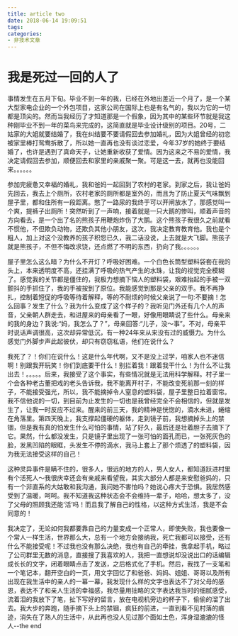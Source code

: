 ```yaml
---
title: article two
date: 2018-06-14 19:09:51
tags:
categories:
- 非技术文章
---
```

我是死过一回的人了
===
事情发生在五月下旬。毕业不到一年的我，已经在外地出差近一个月了，是一个某大型家电企业的一个外包项目，这家公司在国际上也是有名气的，我以为它的一切都是顶尖的。然而当我经历了才知道那是一个假象，因为其中的某些环节就是我这种刚毕业不到一年的菜鸟来完成的，这简直就是毕业设计级别的项目。20号，二姑家的大姐就要结婚了，我在纠结要不要请假回去参加婚礼，因为大姐曾经的初恋被家里棒打鸳鸯拆散了，所以她一直再也没有谈过恋爱，今年37岁的她终于要结婚了，也许是遇到了真命天子，让她重新收获了爱情。因为这来之不易的爱情，我决定请假回去参加，顺便回去和家里的亲戚聚一聚。可是这一去，就再也没能回来。。。。。。

参加完疲惫又幸福的婚礼，我和爸妈一起回到了农村的老家。到家之后，我让爸妈先回去，我去上个厕所，农村老家的厕所都是室外的，而且为了防止夏天气味飘到屋子里，都和住所有一段距离。憋了一路尿的我终于可以开闸放水了，那感觉叫一个爽，提裤子出厕所！突然听到了一声响，接着就是一只大鹅的惨叫，顺着声音的方向看去，是一个出了名的熊孩子用鞭炮炸伤了大鹅。这个熊孩子我很久之前就看不惯他，不但欺负动物，还欺负其他小朋友，这次，我决定教育教育他。我也是个粗人，加上对这个没教养的孩子积怨已久，我二话没说，上去就是大飞脚。熊孩子就是熊孩子，不但不悔改求饶，还点燃了不明的东西，扔向了我。。。。。。

屋子里怎么这么暗？为什么不开灯？呼吸好困难。一个白色长筒型塑料袋套在我的头上，本来透明度不高，还挂满了呼吸的热气产生的水珠，让我的视觉完全模糊了。感觉我的关节都是僵住的，我极力想摘下恼人的塑料袋，艰难抬起的手被一双颤抖的手抓住了，我的手被按到了原位。我能感觉到那是父亲的双手。我不再挣扎，控制着短促的呼吸等待着解释，等的不耐烦的时候父亲说了一句:不要摘！怎么回事？发生了什么？我为什么变成了这个样子的？我听见门外还有几个人的声音，父亲朝人群走去，和进屋来的母亲看了一眼，好像用眼睛说了些什么。母亲来的我的身边？我说:“妈，我怎么了？”，母亲回答:“儿子，没～事”。不对，母亲平时说话声调很高，这次却异常低沉，有一种24年来从来没有过的威慑力。为什么感觉门外脚步声此起彼伏，却只有窃窃私语，他们在说什么？

我死了？！你们在说什么！这是什么年代啊，又不是没上过学，咱家人也不迷信啊！别跟我开玩笑！你们到底要干什么！别拦着我！跟着我干什么！为什么不让我出去！。。。。。后来，我接受了这个事实，有些情况就是无法用科学解释。村子里一个会各种老古董把戏的老头告诉我，我不能离开村子，不能改变死前那一刻的样子，不能接受强光，所以，我不能摘掉令人窒息的塑料袋，屋子里整日拉着窗帘。我不信他说的一切，到目前为止发生的一切也是我曾经完全不会相信的，但就是发生了，让我一时反应不过来。醒来的前三天，我的精神是恍惚的，滴水未进，蜷缩在角落里。第四天晚上，我支撑起僵硬的躯体，走到镜子前，我想摘掉头上的禁锢，但是我有真的怕发生什么可怕的事情，站了好久，最后还是壮着胆子去摘下了它。果然，什么都没发生，只是镜子里出现了一张可怕的面孔而已，一张死灰色的脸，发黑凹陷的眼眶，头发生不停的滴水，我马上套上了那个烦透了的塑料袋，因为我无法接受这样的自己！

这种灵异事件是瞒不住的，很多人，很远的地方的人，男人女人，都知道跃进村里有个活死人～我很庆幸还会有亲戚来看望我，其实大部分人都是来安慰爸妈的，只有一个非直系的大姑敢和我沟通，我问她不害怕吗？她说心疼大于恐惧。我居然感受到了温暖，呵呵。我不知道我这种状态会不会维持一辈子，哈哈，想太多了，没了父母的照顾我还能‘活’吗！而且我了解自己的性格，以这种方式生活，我是不会同意的！

我决定了，无论如何我都要靠自己的力量变成一个正常人，即使失败，我也要像一个常人一样生活，世界那么大，总有一个地方会接纳我，死亡我都可以接受，还有什么不能接受呢！不过我也没有那么决绝，我也有自己的牵挂，我拿起手机，略过了公司群里无数的消息，直接搜了我喜欢的人，我把一直想说却没说出口的话编辑成长长的文字，闭着眼睛点击了发送，之后格式化了手机。然后，我找了一支笔和一个笔记本，翻开空白的一页，用文字回忆了和爸爸、妈妈、姐姐、哥哥以及所有出现在我生活中的亲人的一幕一幕，我发现什么样的文字也表达不了对父母的感恩，表达不了和亲人生活的幸福感，我尽量用拙略的文字表达我当时的细腻感受，流着泪的我放下了笔，扯下写好的留言，放在电视机旁边的杯子下，偷偷的溜了出去。我大步的奔跑，随手摘下头上的禁锢，疯狂的前进，一直到看不见村落的痕迹，消失在了熟人的生活中，从此再也没人见过那个面如土色，浑身湿漉漉的怪人--the end

